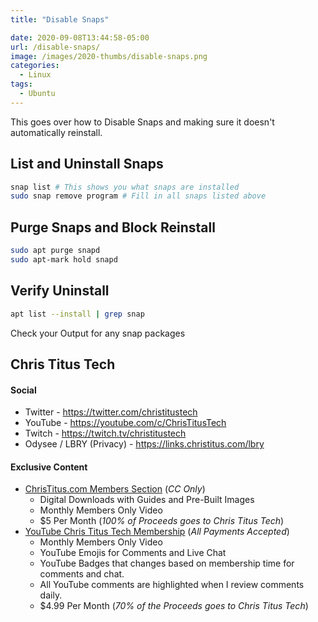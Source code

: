 ```yaml
---
title: "Disable Snaps"

date: 2020-09-08T13:44:58-05:00
url: /disable-snaps/
image: /images/2020-thumbs/disable-snaps.png
categories:
  - Linux
tags:
  - Ubuntu
---
```

This goes over how to Disable Snaps and making sure it doesn't automatically reinstall. 
<!--more-->

## List and Uninstall Snaps

```bash
snap list # This shows you what snaps are installed
sudo snap remove program # Fill in all snaps listed above
```

## Purge Snaps and Block Reinstall

```bash
sudo apt purge snapd
sudo apt-mark hold snapd
```

## Verify Uninstall

```bash
apt list --install | grep snap
```

Check your Output for any snap packages

## Chris Titus Tech

#### Social

- Twitter - <https://twitter.com/christitustech>
- YouTube - <https://youtube.com/c/ChrisTitusTech>
- Twitch - <https://twitch.tv/christitustech>
- Odysee / LBRY (Privacy) - <https://links.christitus.com/lbry>

#### Exclusive Content

- [ChrisTitus.com Members Section][1] (_CC Only_)
  - Digital Downloads with Guides and Pre-Built Images
  - Monthly Members Only Video
  - $5 Per Month (_100% of Proceeds goes to Chris Titus Tech_)
- [YouTube Chris Titus Tech Membership][2] (_All Payments Accepted_)
  - Monthly Members Only Video
  - YouTube Emojis for Comments and Live Chat
  - YouTube Badges that changes based on membership time for comments and chat.
  - All YouTube comments are highlighted when I review comments daily. 
  - $4.99 Per Month (_70% of the Proceeds goes to Chris Titus Tech_)

 [1]: https://portal.christitus.com
 [2]: https://links.christitus.com/join